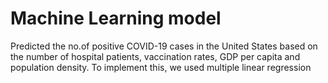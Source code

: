 # Machine Learning model
Predicted the no.of positive COVID-19 cases in the United States based on the number of hospital patients,
vaccination rates, GDP per capita and population density. To implement this, we used multiple linear regression
